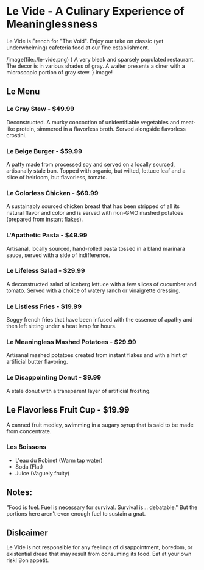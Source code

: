 # Le Vide - A Culinary Experience of Meaninglessness

Le Vide is French for "The Void". Enjoy our take on classic (yet underwhelming) cafeteria food at our fine establishment.

/image(file:./le-vide.png) {
A very bleak and sparsely populated restaurant. The decor is in various shades of gray. A waiter presents a diner with a microscopic portion of gray stew.
} image!

## Le Menu

### Le Gray Stew - $49.99

Deconstructed. A murky concoction of unidentifiable vegetables and meat-like protein, simmered in a flavorless broth. Served alongside flavorless crostini.

### Le Beige Burger - $59.99

A patty made from processed soy and served on a locally sourced, artisanally stale bun. Topped with organic, but wilted, lettuce leaf and a slice of heirloom, but flavorless, tomato.

### Le Colorless Chicken - $69.99

A sustainably sourced chicken breast that has been stripped of all its natural flavor and color and is served with non-GMO mashed potatoes (prepared from instant flakes).

### L'Apathetic Pasta - $49.99

Artisanal, locally sourced, hand-rolled pasta tossed in a bland marinara sauce, served with a side of indifference.

### Le Lifeless Salad - $29.99

A deconstructed salad of iceberg lettuce with a few slices of cucumber and tomato. Served with a choice of watery ranch or vinaigrette dressing.

### Le Listless Fries - $19.99

Soggy french fries that have been infused with the essence of apathy and then left sitting under a heat lamp for hours.

### Le Meaningless Mashed Potatoes - $29.99
Artisanal mashed potatoes created from instant flakes and with a hint of artificial butter flavoring.

### Le Disappointing Donut - $9.99

A stale donut with a transparent layer of artificial frosting.
## Le Flavorless Fruit Cup - $19.99

A canned fruit medley, swimming in a sugary syrup that is said to be made from concentrate.

### Les Boissons

*   L'eau du Robinet (Warm tap water)
*   Soda (Flat)
*   Juice (Vaguely fruity)

## Notes:

"Food is fuel. Fuel is necessary for survival. Survival is… debatable." But the portions here aren't even enough fuel to sustain a gnat.

## Dislcaimer
Le Vide is not responsible for any feelings of disappointment, boredom, or existential dread that may result from consuming its food. Eat at your own risk! Bon appétit.